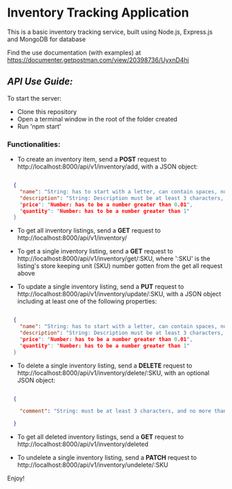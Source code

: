 # Inventory Tracking Application

This is a basic inventory tracking service, built using Node.js, Express.js and MongoDB for database

Find the use documentation (with examples) at https://documenter.getpostman.com/view/20398736/UyxnD4hi

## _API Use Guide:_
To start the server: 
* Clone this repository
* Open a terminal window in the root of the folder created
* Run 'npm start'

### Functionalities:
* To create an inventory item, send a **POST** request to http://localhost:8000/api/v1/inventory/add, with a JSON object:

``` JSON

  {
    "name": "String: has to start with a letter, can contain spaces, numbers and hyphens, must be at least 3 characters, and no more than 30 characters.",
    "description": "String: Description must be at least 3 characters, and no more than 1000 characters,
    "price": "Number: has to be a number greater than 0.01",
    "quantity": "Number: has to be a number greater than 1"
  }

```
* To get all inventory listings, send a **GET** request to http://localhost:8000/api/v1/inventory/

* To get a single inventory listing, send a **GET** request to http://localhost:8000/api/v1/inventory/get/:SKU, where ':SKU' is the listing's store keeping unit (SKU) number gotten from the get all request above

* To update a single inventory listing, send a **PUT** request to http://localhost:8000/api/v1/inventory/update/:SKU, with a JSON object including at least one of the following properties:

``` JSON

  {
    "name": "String: has to start with a letter, can contain spaces, numbers and hyphens, must be at least 3 characters, and no more than 30 characters.",
    "description": "String: Description must be at least 3 characters, and no more than 1000 characters,
    "price": "Number: has to be a number greater than 0.01",
    "quantity": "Number: has to be a number greater than 1"
  }

```
* To delete a single inventory listing, send a **DELETE** request to http://localhost:8000/api/v1/inventory/delete/:SKU, with an optional JSON object:

``` JSON

  {

    "comment": "String: must be at least 3 characters, and no more than 100 characters"

  }

```
* To get all deleted inventory listings, send a **GET** request to http://localhost:8000/api/v1/inventory/deleted

* To undelete a single inventory listing, send a **PATCH** request to http://localhost:8000/api/v1/inventory/undelete/:SKU

Enjoy!
